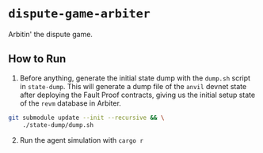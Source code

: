 # `dispute-game-arbiter`

Arbitin' the dispute game.

## How to Run

1. Before anything, generate the initial state dump with the `dump.sh` script in `state-dump`. This will generate a dump
   file of the `anvil` devnet state after deploying the Fault Proof contracts, giving us the initial setup state of the
   `revm` database in Arbiter.

```sh
git submodule update --init --recursive && \
    ./state-dump/dump.sh
```

2. Run the agent simulation with `cargo r`
